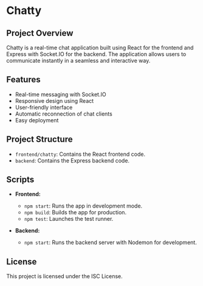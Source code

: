 
# Chatty

## Project Overview

Chatty is a real-time chat application built using React for the frontend and Express with Socket.IO for the backend. The application allows users to communicate instantly in a seamless and interactive way.

## Features

- Real-time messaging with Socket.IO
- Responsive design using React
- User-friendly interface
- Automatic reconnection of chat clients
- Easy deployment

## Project Structure

- `frontend/chatty`: Contains the React frontend code.
- `backend`: Contains the Express backend code.

## Scripts

- **Frontend:**
  - `npm start`: Runs the app in development mode.
  - `npm build`: Builds the app for production.
  - `npm test`: Launches the test runner.

- **Backend:**
  - `npm start`: Runs the backend server with Nodemon for development.

## License

This project is licensed under the ISC License.

